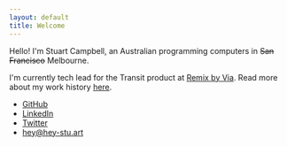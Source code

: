 ```yaml
---
layout: default
title: Welcome
---
```


Hello! I'm Stuart Campbell, an Australian programming computers in <del>San Francisco</del> Melbourne.

I'm currently tech lead for the Transit product at [Remix by Via](https://www.remix.com). Read more about my work history [here](/work/).

<section id="contact-details">
<ul>
<li><a href="https://github.com/harto">GitHub</a></li>
<li><a href="https://www.linkedin.com/in/stuartwcampbell">LinkedIn</a></li>
<li><a href="https://twitter.com/stuart_harto">Twitter</a></li>
<li><a href="mailto:hey@hey-stu.art">hey@hey-stu.art</a></li>
</ul>
</section>
